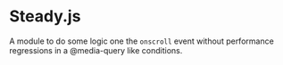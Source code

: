 Steady.js
=========

A module to do some logic one the `onscroll` event without performance regressions in a @media-query like conditions.

